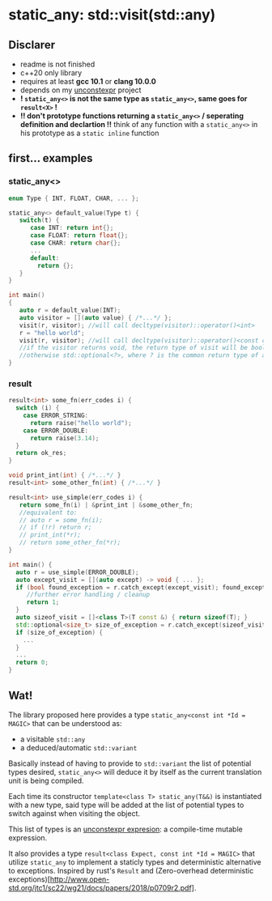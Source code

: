 # static_any: std::visit(std::any)

## Disclarer
- readme is not finished
- c++20 only library
- requires at least **gcc 10.1** or **clang 10.0.0**
- depends on my [unconstexpr](https://github.com/DaemonSnake/unconstexpr-cpp20) project
- **! `static_any<>` is not the same type as `static_any<>`, same goes for `result<X>` !**
- **!! don't prototype functions returning a `static_any<>` / seperating definition and declartion !!** think of any function with a `static_any<>` in his prototype as a `static inline` function


## first... examples
### static_any<>
```c++
enum Type { INT, FLOAT, CHAR, ... };

static_any<> default_value(Type t) {
   switch(t) {
      case INT: return int{};
      case FLOAT: return float{};
      case CHAR: return char{};
      ...
      default:
        return {};
   }
}

int main()
{
   auto r = default_value(INT);
   auto visitor = [](auto value) { /*...*/ };
   visit(r, visitor); //will call decltype(visitor)::operator()<int>
   r = "hello world";
   visit(r, visitor); //will call decltype(visitor)::operator()<const char *>
   //if the visitor returns void, the return type of visit will be bool
   //otherwise std::optional<?>, where ? is the common return type of all possible calls to visitor's call operator
}
```
### result<X>
```c++
result<int> some_fn(err_codes i) {
  switch (i) {
    case ERROR_STRING:
      return raise("hello world");
    case ERROR_DOUBLE:
      return raise(3.14);
  }
  return ok_res;
}

void print_int(int) { /*...*/ }
result<int> some_other_fn(int) { /*...*/ }

result<int> use_simple(err_codes i) {
   return some_fn(i) | &print_int | &some_other_fn;
   //equivalent to:
   // auto r = some_fn(i);
   // if (!r) return r;
   // print_int(*r);
   // return some_other_fn(*r);
}

int main() {
  auto r = use_simple(ERROR_DOUBLE);
  auto except_visit = [](auto except) -> void { ... };
  if (bool found_exception = r.catch_except(except_visit); found_exception) {
     //further error handling / cleanup
     return 1;
  }
  auto sizeof_visit = []<class T>(T const &) { return sizeof(T); }
  std::optional<size_t> size_of_exception = r.catch_except(sizeof_visit);
  if (size_of_exception) {
    ...
  }
  ...
  return 0;
}
```
## Wat!
The library proposed here provides a type `static_any<const int *Id = MAGIC>` that can be understood as:
- a visitable `std::any`
- a deduced/automatic `std::variant`

Basically instead of having to provide to `std::variant` the list of potential types desired,
`static_any<>` will deduce it by itself as the current translation unit is being compiled.

Each time its constructor `template<class T> static_any(T&&)` is instantiated with a new type,
said type will be added at the list of potential types to switch against when visiting the object.

This list of types is an [unconstexpr expresion](https://github.com/DaemonSnake/unconstexpr-cpp20):
a compile-time mutable expression.

It also provides a type `result<class Expect, const int *Id = MAGIC>` that utilize `static_any` to implement a staticly types and deterministic alternative to exceptions.
Inspired by rust's `Result` and (Zero-overhead deterministic exceptions)[http://www.open-std.org/jtc1/sc22/wg21/docs/papers/2018/p0709r2.pdf].
